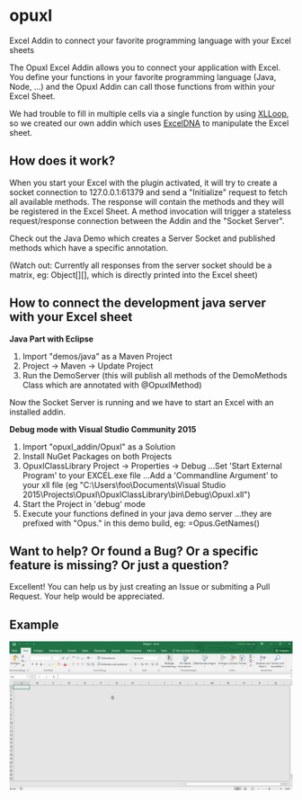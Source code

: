 # opuxl
Excel Addin to connect your favorite programming language with your Excel sheets

The Opuxl Excel Addin allows you to connect your application with Excel. You define your functions in your favorite programming language (Java, Node, ...) and the Opuxl Addin can call those functions from within your Excel Sheet.

We had trouble to fill in multiple cells via a single function by using [XLLoop](http://xlloop.sourceforge.net/), so we created our own addin which uses [ExcelDNA](https://exceldna.codeplex.com/) to manipulate the Excel sheet.


## How does it work?
When you start your Excel with the plugin activated, it will try to create a socket connection to 127.0.0.1:61379 and send a "Initialize" request to fetch all available methods. The response will contain the methods and they will be registered in the Excel Sheet. A method invocation will trigger a stateless request/response connection between the Addin and the "Socket Server".

Check out the Java Demo which creates a Server Socket and published methods which have a specific annotation.

(Watch out: Currently all responses from the server socket should be a matrix, eg: Object[][], which is directly printed into the Excel sheet) 

## How to connect the development java server with your Excel sheet
**Java Part with Eclipse**
1. Import "demos/java" as a Maven Project
2. Project -> Maven -> Update Project
3. Run the DemoServer
(this will publish all methods of the DemoMethods Class which are annotated with @OpuxlMethod)

Now the Socket Server is running and we have to start an Excel with an installed addin.

**Debug mode with Visual Studio Community 2015**
1. Import "opuxl_addin/Opuxl" as a Solution
2. Install NuGet Packages on both Projects
3. OpuxlClassLibrary Project -> Properties -> Debug
...Set 'Start External Program' to your EXCEL.exe file
...Add a 'Commandline Argument' to your xll file (eg "C:\Users\foo\Documents\Visual Studio 2015\Projects\Opuxl\OpuxlClassLibrary\bin\Debug\Opuxl.xll")
4. Start the Project in 'debug' mode
5. Execute your functions defined in your java demo server
...they are prefixed with "Opus." in this demo build, eg: =Opus.GetNames()

## Want to help? Or found a Bug? Or a specific feature is missing? Or just a question?
Excellent! You can help us by just creating an Issue or submiting a Pull Request. Your help would be appreciated.

## Example
![Example](/opuxl-demo.gif?raw=true "")

